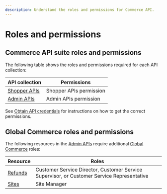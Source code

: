 ```yaml
---
description: Understand the roles and permissions for Commerce API.
---
```


# Roles and permissions

## Commerce API suite roles and permissions

The following table shows the roles and permissions required for each API collection:

| API collection                   | Permissions             |
| -------------------------------- | ----------------------- |
| [Shopper APIs](broken-reference) | Shopper APIs permission |
| [Admin APIs](broken-reference)   | Admin APIs permission   |

See [Obtain API credentials](../../admin-apis/product-management/getting-started.md) for instructions on how to get the correct permissions.

## Global Commerce roles and permissions

The following resources in the [Admin APIs](broken-reference) require additional [Global Commerce](https://gc.digitalriver.com/gc/ent/login.do) roles:

| Resource                             | Roles                                                                                      |
| ------------------------------------ | ------------------------------------------------------------------------------------------ |
| [Refunds](../../admin-apis/refunds/) | Customer Service Director, Customer Service Supervisor, or Customer Service Representative |
| [Sites](../../admin-apis/sites/)     | Site Manager                                                                               |
